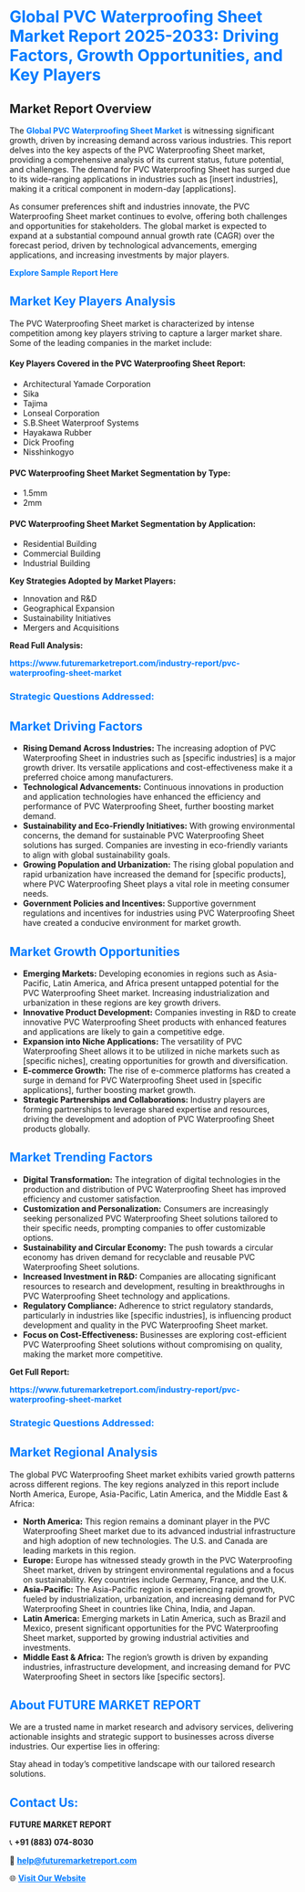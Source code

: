 <h1 style="color: #007BFF;">Global PVC Waterproofing Sheet Market Report 2025-2033: Driving Factors, Growth Opportunities, and Key Players</h1>

<section id="overview">
<h2>Market Report Overview</h2>
<p>The <a href="https://www.futuremarketreport.com/industry-report/pvc-waterproofing-sheet-market" style="color: #007BFF; text-decoration: none;"><strong>Global PVC Waterproofing Sheet Market</strong></a> is witnessing significant growth, driven by increasing demand across various industries. This report delves into the key aspects of the PVC Waterproofing Sheet market, providing a comprehensive analysis of its current status, future potential, and challenges. The demand for PVC Waterproofing Sheet has surged due to its wide-ranging applications in industries such as [insert industries], making it a critical component in modern-day [applications].</p>
<p>As consumer preferences shift and industries innovate, the PVC Waterproofing Sheet market continues to evolve, offering both challenges and opportunities for stakeholders. The global market is expected to expand at a substantial compound annual growth rate (CAGR) over the forecast period, driven by technological advancements, emerging applications, and increasing investments by major players.</p>
</section>

<section id="overview">
<p><a href="https://www.futuremarketreport.com/request-sample/reportId=55329" style="color: #007BFF; text-decoration: none;"><strong>Explore Sample Report Here</strong></a></p>
</section>

<section id="key-players">
<h2 style="color: #007BFF;">Market Key Players Analysis</h2>
<p>The PVC Waterproofing Sheet market is characterized by intense competition among key players striving to capture a larger market share. Some of the leading companies in the market include:</p>
<h4>Key Players Covered in the PVC Waterproofing Sheet Report:</h4>
<ul><li>Architectural Yamade Corporation</li><li>Sika</li><li>Tajima</li><li>Lonseal Corporation</li><li>S.B.Sheet Waterproof Systems</li><li>Hayakawa Rubber</li><li>Dick Proofing</li><li>Nisshinkogyo</li></ul>
<h4>PVC Waterproofing Sheet Market Segmentation by Type:</h4>
<ul><li>1.5mm</li><li>2mm</li></ul>

<h4>PVC Waterproofing Sheet Market Segmentation by Application:</h4>
<ul><li>Residential Building</li><li>Commercial Building</li><li>Industrial Building</li></ul>
<p><strong>Key Strategies Adopted by Market Players:</strong></p>
<ul>
<li>Innovation and R&D</li>
<li>Geographical Expansion</li>
<li>Sustainability Initiatives</li>
<li>Mergers and Acquisitions</li>
</ul>
</section>

<section>
<p><strong>Read Full Analysis: </strong></p><a href="https://www.futuremarketreport.com/industry-report/pvc-waterproofing-sheet-market" style="color: #007BFF; text-decoration: none;"><strong>https://www.futuremarketreport.com/industry-report/pvc-waterproofing-sheet-market</strong></a>
<h3 style="color: #007BFF;">Strategic Questions Addressed:</h3>
</section>

<section id="driving-factors">
<h2 style="color: #007BFF;">Market Driving Factors</h2>
<ul>
<li><strong>Rising Demand Across Industries:</strong> The increasing adoption of PVC Waterproofing Sheet in industries such as [specific industries] is a major growth driver. Its versatile applications and cost-effectiveness make it a preferred choice among manufacturers.</li>
<li><strong>Technological Advancements:</strong> Continuous innovations in production and application technologies have enhanced the efficiency and performance of PVC Waterproofing Sheet, further boosting market demand.</li>
<li><strong>Sustainability and Eco-Friendly Initiatives:</strong> With growing environmental concerns, the demand for sustainable PVC Waterproofing Sheet solutions has surged. Companies are investing in eco-friendly variants to align with global sustainability goals.</li>
<li><strong>Growing Population and Urbanization:</strong> The rising global population and rapid urbanization have increased the demand for [specific products], where PVC Waterproofing Sheet plays a vital role in meeting consumer needs.</li>
<li><strong>Government Policies and Incentives:</strong> Supportive government regulations and incentives for industries using PVC Waterproofing Sheet have created a conducive environment for market growth.</li>
</ul>
</section>

<section id="growth-opportunities">
<h2 style="color: #007BFF;">Market Growth Opportunities</h2>
<ul>
<li><strong>Emerging Markets:</strong> Developing economies in regions such as Asia-Pacific, Latin America, and Africa present untapped potential for the PVC Waterproofing Sheet market. Increasing industrialization and urbanization in these regions are key growth drivers.</li>
<li><strong>Innovative Product Development:</strong> Companies investing in R&D to create innovative PVC Waterproofing Sheet products with enhanced features and applications are likely to gain a competitive edge.</li>
<li><strong>Expansion into Niche Applications:</strong> The versatility of PVC Waterproofing Sheet allows it to be utilized in niche markets such as [specific niches], creating opportunities for growth and diversification.</li>
<li><strong>E-commerce Growth:</strong> The rise of e-commerce platforms has created a surge in demand for PVC Waterproofing Sheet used in [specific applications], further boosting market growth.</li>
<li><strong>Strategic Partnerships and Collaborations:</strong> Industry players are forming partnerships to leverage shared expertise and resources, driving the development and adoption of PVC Waterproofing Sheet products globally.</li>
</ul>
</section>

<section id="trending-factors">
<h2 style="color: #007BFF;">Market Trending Factors</h2>
<ul>
<li><strong>Digital Transformation:</strong> The integration of digital technologies in the production and distribution of PVC Waterproofing Sheet has improved efficiency and customer satisfaction.</li>
<li><strong>Customization and Personalization:</strong> Consumers are increasingly seeking personalized PVC Waterproofing Sheet solutions tailored to their specific needs, prompting companies to offer customizable options.</li>
<li><strong>Sustainability and Circular Economy:</strong> The push towards a circular economy has driven demand for recyclable and reusable PVC Waterproofing Sheet solutions.</li>
<li><strong>Increased Investment in R&D:</strong> Companies are allocating significant resources to research and development, resulting in breakthroughs in PVC Waterproofing Sheet technology and applications.</li>
<li><strong>Regulatory Compliance:</strong> Adherence to strict regulatory standards, particularly in industries like [specific industries], is influencing product development and quality in the PVC Waterproofing Sheet market.</li>
<li><strong>Focus on Cost-Effectiveness:</strong> Businesses are exploring cost-efficient PVC Waterproofing Sheet solutions without compromising on quality, making the market more competitive.</li>
</ul>
</section>

<section>
<p><strong>Get Full Report: </strong></p><a href="https://www.futuremarketreport.com/industry-report/pvc-waterproofing-sheet-market" style="color: #007BFF; text-decoration: none;"><strong>https://www.futuremarketreport.com/industry-report/pvc-waterproofing-sheet-market</strong></a>
<h3 style="color: #007BFF;">Strategic Questions Addressed:</h3>
</section>


<section id="regional-analysis">
<h2 style="color: #007BFF;">Market Regional Analysis</h2>
<p>The global PVC Waterproofing Sheet market exhibits varied growth patterns across different regions. The key regions analyzed in this report include North America, Europe, Asia-Pacific, Latin America, and the Middle East & Africa:</p>
<ul>
<li><strong>North America:</strong> This region remains a dominant player in the PVC Waterproofing Sheet market due to its advanced industrial infrastructure and high adoption of new technologies. The U.S. and Canada are leading markets in this region.</li>
<li><strong>Europe:</strong> Europe has witnessed steady growth in the PVC Waterproofing Sheet market, driven by stringent environmental regulations and a focus on sustainability. Key countries include Germany, France, and the U.K.</li>
<li><strong>Asia-Pacific:</strong> The Asia-Pacific region is experiencing rapid growth, fueled by industrialization, urbanization, and increasing demand for PVC Waterproofing Sheet in countries like China, India, and Japan.</li>
<li><strong>Latin America:</strong> Emerging markets in Latin America, such as Brazil and Mexico, present significant opportunities for the PVC Waterproofing Sheet market, supported by growing industrial activities and investments.</li>
<li><strong>Middle East & Africa:</strong> The region’s growth is driven by expanding industries, infrastructure development, and increasing demand for PVC Waterproofing Sheet in sectors like [specific sectors].</li>
</ul>
</section>

<footer>
<h2 style="color: #007BFF;">About FUTURE MARKET REPORT</h2>
<p>We are a trusted name in market research and advisory services, delivering actionable insights and strategic support to businesses across diverse industries. Our expertise lies in offering:</p>

<p>Stay ahead in today’s competitive landscape with our tailored research solutions.</p>

<h2 style="color: #007BFF;">Contact Us:</h2>
<p><strong>FUTURE MARKET REPORT</strong></p>
<p>📞 <strong>+91 (883) 074-8030</strong></p>
<p>📧 <strong><a href="mailto:help@futuremarketreport.com" style="color: #007BFF;">help@futuremarketreport.com</a></strong></p>
<p>🌐 <strong><a href="https://www.futuremarketreport.com/" style="color: #007BFF;">Visit Our Website</a></strong></p>
</footer>